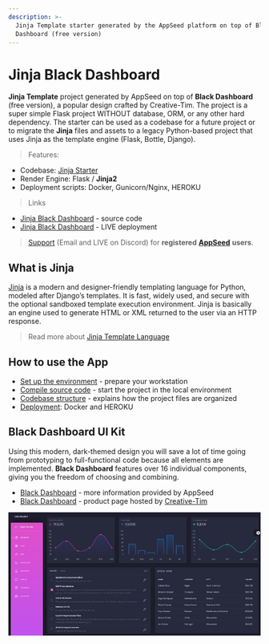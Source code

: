 ```yaml
---
description: >-
  Jinja Template starter generated by the AppSeed platform on top of Black
  Dashboard (free version)
---
```


# Jinja Black Dashboard

**Jinja Template** project generated by AppSeed on top of **Black Dashboard** (free version),  a popular design crafted by Creative-Tim. The project is a super simple Flask project WITHOUT database, ORM, or any other hard dependency. The starter can be used as a codebase for a future project or to migrate the **Jinja** files and assets to a legacy Python-based project that uses Jinja as the template engine (Flask, Bottle, Django). 

> Features:

* Codebase: [Jinja Starter](../../boilerplate-code/boilerplate-jinja.md)
* Render Engine: Flask / **Jinja2**
* Deployment scripts: Docker, Gunicorn/Nginx, HEROKU

> Links

* [Jinja Black Dashboard](https://github.com/app-generator/jinja-black-dashboard) - source code
* [Jinja Black Dashboard](https://jinja-black-dashboard.appseed-srv1.com/) - LIVE deployment

> [Support](https://appseed.us/support) (Email and LIVE on Discord) for **registered** [**AppSeed**](https://appseed.us/) **users**.


## What is Jinja

[Jinja](https://jinja.palletsprojects.com/en/2.11.x/) is a modern and designer-friendly templating language for Python, modeled after Django’s templates. It is fast, widely used, and secure with the optional sandboxed template execution environment. Jinja is basically an engine used to generate HTML or XML returned to the user via an HTTP response.

> Read more about [Jinja Template Language](../../content/what-is/jinja.md)


## How to use the App

* [Set up the environment](../../boilerplate-code/boilerplate-jinja.md#environment) - prepare your workstation
* [Compile source code](../../boilerplate-code/boilerplate-jinja.md#build-the-app) - start the project in the local environment
* [Codebase structure](../../boilerplate-code/boilerplate-jinja.md#codebase-structure) - explains how the project files are organized
* [Deployment](../../boilerplate-code/boilerplate-jinja.md#deployment): Docker and HEROKU


## **Black Dashboard** UI Kit

Using this modern, dark-themed design you will save a lot of time going from prototyping to full-functional code because all elements are implemented. **Black Dashboard** features over 16 individual components, giving you the freedom of choosing and combining.

* [Black Dashboard](../../content/bootstrap-template/black-dashboard.md) - more information provided by AppSeed
* [Black Dashboard](https://bit.ly/2L0W6Z7) - product page hosted by [Creative-Tim](../../content/partners/creative-tim.md)

![Black Dashboard - Free Dashboard template.](../../.gitbook/assets/docs-black-dashboard-screen.jpg)
